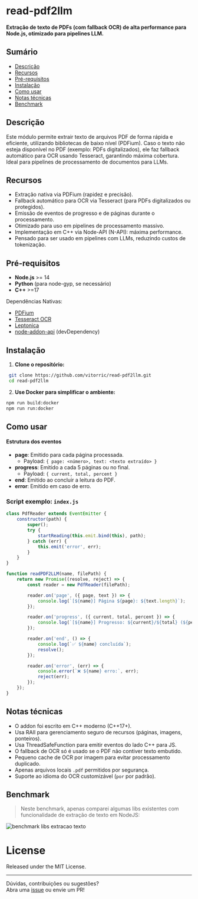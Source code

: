 # read-pdf2llm

**Extração de texto de PDFs (com fallback OCR) de alta performance para Node.js, otimizado para pipelines LLM.**  

## Sumário

-   [Descrição](#descrição)
-   [Recursos](#recursos)
-   [Pré-requisitos](#pré-requisitos)
-   [Instalação](#instalação)
-   [Como usar](#como-usar)
-   [Notas técnicas](#notas-técnicas)
-   [Benchmark](#benchmark)

## Descrição

Este módulo permite extrair texto de arquivos PDF de forma rápida e eficiente, utilizando bibliotecas de baixo nível (PDFium). Caso o texto não esteja disponível no PDF (exemplo: PDFs digitalizados), ele faz fallback automático para OCR usando Tesseract, garantindo máxima cobertura. Ideal para pipelines de processamento de documentos para LLMs.

## Recursos

-   Extração nativa via PDFium (rapidez e precisão).
-   Fallback automático para OCR via Tesseract (para PDFs digitalizados ou protegidos).
-   Emissão de eventos de progresso e de páginas durante o processamento.
-   Otimizado para uso em pipelines de processamento massivo.
-   Implementação em C++ via Node-API (N-API): máxima performance.  
-   Pensado para ser usado em pipelines com LLMs, reduzindo custos de tokenização.
    

## Pré-requisitos

-   **Node.js** >= 14
-   **Python** (para node-gyp, se necessário)
-   **C++** >=17

Dependências Nativas:
- [PDFium](https://pdfium.googlesource.com/pdfium/)
- [Tesseract OCR](https://github.com/tesseract-ocr/tesseract)
- [Leptonica](https://github.com/DanBloomberg/leptonica)
- [node-addon-api](https://github.com/nodejs/node-addon-api) (devDependency)

## Instalação

1.  **Clone o repositório:**

```sh
 git clone https://github.com/vitorric/read-pdf2llm.git
 cd read-pdf2llm
```
    
2.   **Use Docker para simplificar o ambiente:** 

```sh
npm run build:docker
npm run run:docker
```

## Como usar

#### Estrutura dos eventos

-   **page**: Emitido para cada página processada.
    -   Payload: `{ page: <número>, text: <texto extraído> }`
-   **progress**: Emitido a cada 5 páginas ou no final.
    -   Payload: `{ current, total, percent }`
-   **end**: Emitido ao concluir a leitura do PDF.
-   **error**: Emitido em caso de erro.

### Script exemplo: `index.js`


```javascript
class PdfReader extends EventEmitter {
    constructor(path) {
        super();
        try {
            startReading(this.emit.bind(this), path);
        } catch (err) {
            this.emit('error', err);
        }
    }
}

function readPDF2LLM(name, filePath) {
    return new Promise((resolve, reject) => {
        const reader = new PdfReader(filePath);

        reader.on('page', ({ page, text }) => {
            console.log(`[${name}] Página ${page}: ${text.length}`);
        });

        reader.on('progress', ({ current, total, percent }) => {
            console.log(`[${name}] Progresso: ${current}/${total} (${percent.toFixed(1)}%)`);
        });

        reader.on('end', () => {
            console.log(`✅ ${name} concluída`);
            resolve();
        });

        reader.on('error', (err) => {
            console.error(`❌ ${name} erro:`, err);
            reject(err);
        });
    });
}
```
## Notas técnicas

-   O addon foi escrito em C++ moderno (C++17+).
-   Usa RAII para gerenciamento seguro de recursos (páginas, imagens, ponteiros).
-   Usa ThreadSafeFunction para emitir eventos do lado C++ para JS.
-   O fallback de OCR só é usado se o PDF não contiver texto embutido.
-   Pequeno cache de OCR por imagem para evitar processamento duplicado.
-   Apenas arquivos locais `.pdf` permitidos por segurança.
-   Suporte ao idioma do OCR customizável (`por` por padrão).

## Benchmark

> Neste benchmark, apenas comparei algumas libs existentes com funcionalidade de extração de texto em NodeJS:

![benchmark libs extracao texto](./imgs/benchmark_text)

# License

Released under the MIT License.

----

Dúvidas, contribuições ou sugestões?  
Abra uma [issue](https://github.com/vitorric/read-pdf2llm/issues) ou envie um PR!